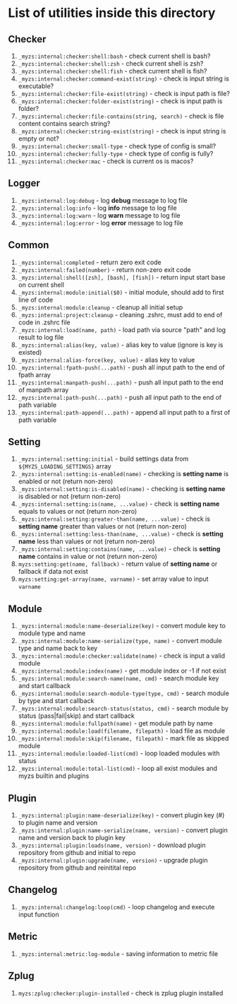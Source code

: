 # List of utilities inside this directory

## Checker

1. `_myzs:internal:checker:shell:bash` - check current shell is bash?
2. `_myzs:internal:checker:shell:zsh` - check current shell is zsh?
3. `_myzs:internal:checker:shell:fish` - check current shell is fish?
4. `_myzs:internal:checker:command-exist(string)` - check is input string is executable?
5. `_myzs:internal:checker:file-exist(string)` - check is input path is file?
6. `_myzs:internal:checker:folder-exist(string)` - check is input path is folder?
7. `_myzs:internal:checker:file-contains(string, search)` - check is file content contains search string?
8. `_myzs:internal:checker:string-exist(string)` - check is input string is empty or not?
9. `_myzs:internal:checker:small-type` - check type of config is small?
10. `_myzs:internal:checker:fully-type` - check type of config is fully?
11. `_myzs:internal:checker:mac` - check is current os is macos?

## Logger

1. `_myzs:internal:log:debug` - log **debug** message to log file
2. `_myzs:internal:log:info` - log **info** message to log file
3. `_myzs:internal:log:warn` - log **warn** message to log file
4. `_myzs:internal:log:error` - log **error** message to log file

## Common

1. `_myzs:internal:completed` - return zero exit code
2. `_myzs:internal:failed(number)` - return non-zero exit code
3. `_myzs:internal:shell([zsh], [bash], [fish])` - return input start base on current shell
4. `_myzs:internal:module:initial($0)` - initial module, should add to first line of code
5. `_myzs:internal:module:cleanup` - cleanup all initial setup
6. `_myzs:internal:project:cleanup` - cleaning .zshrc, must add to end of code in .zshrc file
7. `_myzs:internal:load(name, path)` - load path via source "path" and log result to log file
8. `_myzs:internal:alias(key, value)` - alias key to value (ignore is key is existed)
9. `_myzs:internal:alias-force(key, value)` - alias key to value
10. `_myzs:internal:fpath-push(...path)` - push all input path to the end of fpath array
11. `_myzs:internal:manpath-push(...path)` - push all input path to the end of manpath array
12. `_myzs:internal:path-push(...path)` - push all input path to the end of path variable
13. `_myzs:internal:path-append(...path)` - append all input path to a first of path variable

## Setting

1. `_myzs:internal:setting:initial` - build settings data from `${MYZS_LOADING_SETTINGS}` array
2. `_myzs:internal:setting:is-enabled(name)` - checking is **setting name** is enabled or not (return non-zero)
3. `_myzs:internal:setting:is-disabled(name)` - checking is **setting name** is disabled or not (return non-zero)
4. `_myzs:internal:setting:is(name, ...value)` - check is **setting name** equals to values or not (return non-zero)
5. `_myzs:internal:setting:greater-than(name, ...value)` - check is **setting name** greater than values or not (return non-zero)
6. `_myzs:internal:setting:less-than(name, ...value)` - check is **setting name** less than values or not (return non-zero)
7. `_myzs:internal:setting:contains(name, ...value)` - check is **setting name** contains in value or not (return non-zero)
8. `myzs:setting:get(name, fallback)` - return value of **setting name** or fallback if data not exist
9. `myzs:setting:get-array(name, varname)` - set array value to input `varname`

## Module

1. `_myzs:internal:module:name-deserialize(key)` - convert module key to module type and name
2. `_myzs:internal:module:name-serialize(type, name)` - convert module type and name back to key 
3. `_myzs:internal:module:checker:validate(name)` - check is input a valid module
4. `_myzs:internal:module:index(name)` - get module index or -1 if not exist
5. `_myzs:internal:module:search-name(name, cmd)` - search module key and start callback
6. `_myzs:internal:module:search-module-type(type, cmd)` - search module by type and start callback
7. `_myzs:internal:module:search-status(status, cmd)` - search module by status (pass|fail|skip) and start callback
8. `_myzs:internal:module:fullpath(name)` - get module path by name
9. `_myzs:internal:module:load(filename, filepath)` - load file as module
10. `_myzs:internal:module:skip(filename, filepath)` - mark file as skipped module
11. `_myzs:internal:module:loaded-list(cmd)` - loop loaded modules with status
12. `_myzs:internal:module:total-list(cmd)` - loop all exist modules and myzs builtin and plugins

## Plugin

1. `_myzs:internal:plugin:name-deserialize(key)` - convert plugin key (<repo>#<version>) to plugin name and version
2. `_myzs:internal:plugin:name-serialize(name, version)` - convert plugin name and version back to plugin key
3. `_myzs:internal:plugin:loads(name, version)` - download plugin repository from github and initial to repo
4. `_myzs:internal:plugin:upgrade(name, version)` - upgrade plugin repository from github and reinitital repo

## Changelog

1. `_myzs:internal:changelog:loop(cmd)` - loop changelog and execute input function

## Metric

1. `_myzs:internal:metric:log-module` - saving information to metric file

## Zplug

1. `myzs:zplug:checker:plugin-installed` - check is zplug plugin installed
